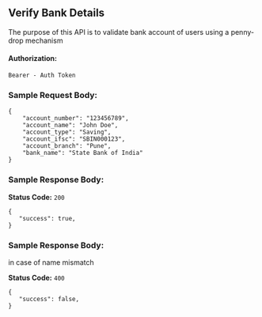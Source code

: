 ## Verify Bank Details
The purpose of this API is to validate bank account of users using a penny-drop mechanism

#### Authorization:
```
Bearer - Auth Token
```

### Sample Request Body:

```
{
    "account_number": "123456789",
    "account_name": "John Doe",
    "account_type": "Saving",
    "account_ifsc": "SBIN000123",
    "account_branch": "Pune",
    "bank_name": "State Bank of India"
}
```

### Sample Response Body:
**Status Code:** `200`
```
{
   "success": true,
}
```

### Sample Response Body:
in case of name mismatch

**Status Code:** `400`
```
{
   "success": false,
}
```